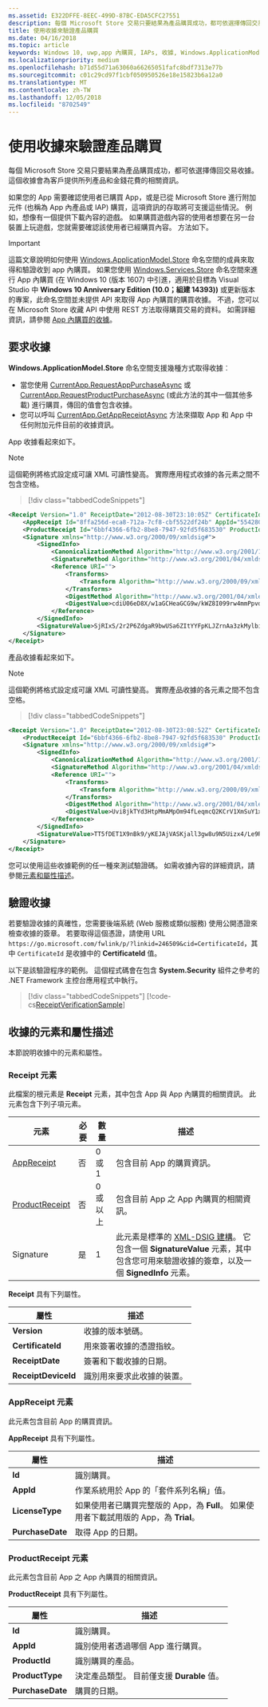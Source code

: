 ```yaml
---
ms.assetid: E322DFFE-8EEC-499D-87BC-EDA5CFC27551
description: 每個 Microsoft Store 交易只要結果為產品購買成功，都可依選擇傳回交易收據。
title: 使用收據來驗證產品購買
ms.date: 04/16/2018
ms.topic: article
keywords: Windows 10, uwp,app 內購買, IAPs, 收據, Windows.ApplicationModel.Store
ms.localizationpriority: medium
ms.openlocfilehash: b71d55d71a63060a66265051fafc8bdf7313e77b
ms.sourcegitcommit: c01c29cd97f1cbf050950526e18e15823b6a12a0
ms.translationtype: MT
ms.contentlocale: zh-TW
ms.lasthandoff: 12/05/2018
ms.locfileid: "8702549"
---
```

# <a name="use-receipts-to-verify-product-purchases"></a>使用收據來驗證產品購買

每個 Microsoft Store 交易只要結果為產品購買成功，都可依選擇傳回交易收據。 這個收據會為客戶提供所列產品和金錢花費的相關資訊。

如果您的 App 需要確認使用者已購買 App，或是已從 Microsoft Store 進行附加元件 (也稱為 App 內產品或 IAP) 購買，這項資訊的存取將可支援這些情況。 例如，想像有一個提供下載內容的遊戲。 如果購買遊戲內容的使用者想要在另一台裝置上玩遊戲，您就需要確認該使用者已經購買內容。 方法如下。

> [!IMPORTANT]
> 這篇文章說明如何使用 [Windows.ApplicationModel.Store](https://docs.microsoft.com/uwp/api/Windows.ApplicationModel.Store) 命名空間的成員來取得和驗證收到 app 內購買。 如果您使用 [Windows.Services.Store](https://docs.microsoft.com/uwp/api/Windows.Services.Store) 命名空間來進行 App 內購買 (在 Windows 10 (版本 1607) 中引進，適用於目標為 Visual Studio 中 **Windows 10 Anniversary Edition (10.0；組建 14393))** 或更新版本的專案，此命名空間並未提供 API 來取得 App 內購買的購買收據。 不過，您可以在 Microsoft Store 收藏 API 中使用 REST 方法取得購買交易的資料。 如需詳細資訊，請參閱 [App 內購買的收據](in-app-purchases-and-trials.md#receipts)。

## <a name="requesting-a-receipt"></a>要求收據


**Windows.ApplicationModel.Store** 命名空間支援幾種方式取得收據︰

* 當您使用 [CurrentApp.RequestAppPurchaseAsync](https://docs.microsoft.com/uwp/api/windows.applicationmodel.store.currentapp.requestapppurchaseasync) 或 [CurrentApp.RequestProductPurchaseAsync](https://docs.microsoft.com/uwp/api/windows.applicationmodel.store.currentapp.requestproductpurchaseasync) (或此方法的其中一個其他多載) 進行購買，傳回的值會包含收據。
* 您可以呼叫 [CurrentApp.GetAppReceiptAsync](https://docs.microsoft.com/uwp/api/windows.applicationmodel.store.currentapp.getappreceiptasync) 方法來擷取 App 和 App 中任何附加元件目前的收據資訊。

App 收據看起來如下。

> [!NOTE]
> 這個範例將格式設定成可讓 XML 可讀性變高。 實際應用程式收據的各元素之間不包含空格。

> [!div class="tabbedCodeSnippets"]
```xml
<Receipt Version="1.0" ReceiptDate="2012-08-30T23:10:05Z" CertificateId="b809e47cd0110a4db043b3f73e83acd917fe1336" ReceiptDeviceId="4e362949-acc3-fe3a-e71b-89893eb4f528">
    <AppReceipt Id="8ffa256d-eca8-712a-7cf8-cbf5522df24b" AppId="55428GreenlakeApps.CurrentAppSimulatorEventTest_z7q3q7z11crfr" PurchaseDate="2012-06-04T23:07:24Z" LicenseType="Full" />
    <ProductReceipt Id="6bbf4366-6fb2-8be8-7947-92fd5f683530" ProductId="Product1" PurchaseDate="2012-08-30T23:08:52Z" ExpirationDate="2012-09-02T23:08:49Z" ProductType="Durable" AppId="55428GreenlakeApps.CurrentAppSimulatorEventTest_z7q3q7z11crfr" />
    <Signature xmlns="http://www.w3.org/2000/09/xmldsig#">
        <SignedInfo>
            <CanonicalizationMethod Algorithm="http://www.w3.org/2001/10/xml-exc-c14n#" />
            <SignatureMethod Algorithm="http://www.w3.org/2001/04/xmldsig-more#rsa-sha256" />
            <Reference URI="">
                <Transforms>
                    <Transform Algorithm="http://www.w3.org/2000/09/xmldsig#enveloped-signature" />
                </Transforms>
                <DigestMethod Algorithm="http://www.w3.org/2001/04/xmlenc#sha256" />
                <DigestValue>cdiU06eD8X/w1aGCHeaGCG9w/kWZ8I099rw4mmPpvdU=</DigestValue>
            </Reference>
        </SignedInfo>
        <SignatureValue>SjRIxS/2r2P6ZdgaR9bwUSa6ZItYYFpKLJZrnAa3zkMylbiWjh9oZGGng2p6/gtBHC2dSTZlLbqnysJjl7mQp/A3wKaIkzjyRXv3kxoVaSV0pkqiPt04cIfFTP0JZkE5QD/vYxiWjeyGp1dThEM2RV811sRWvmEs/hHhVxb32e8xCLtpALYx3a9lW51zRJJN0eNdPAvNoiCJlnogAoTToUQLHs72I1dECnSbeNPXiG7klpy5boKKMCZfnVXXkneWvVFtAA1h2sB7ll40LEHO4oYN6VzD+uKd76QOgGmsu9iGVyRvvmMtahvtL1/pxoxsTRedhKq6zrzCfT8qfh3C1w==</SignatureValue>
    </Signature>
</Receipt>
```

產品收據看起來如下。

> [!NOTE]
> 這個範例將格式設定成可讓 XML 可讀性變高。 實際產品收據的各元素之間不包含空格。

> [!div class="tabbedCodeSnippets"]
```xml
<Receipt Version="1.0" ReceiptDate="2012-08-30T23:08:52Z" CertificateId="b809e47cd0110a4db043b3f73e83acd917fe1336" ReceiptDeviceId="4e362949-acc3-fe3a-e71b-89893eb4f528">
    <ProductReceipt Id="6bbf4366-6fb2-8be8-7947-92fd5f683530" ProductId="Product1" PurchaseDate="2012-08-30T23:08:52Z" ExpirationDate="2012-09-02T23:08:49Z" ProductType="Durable" AppId="55428GreenlakeApps.CurrentAppSimulatorEventTest_z7q3q7z11crfr" />
    <Signature xmlns="http://www.w3.org/2000/09/xmldsig#">
        <SignedInfo>
            <CanonicalizationMethod Algorithm="http://www.w3.org/2001/10/xml-exc-c14n#" />
            <SignatureMethod Algorithm="http://www.w3.org/2001/04/xmldsig-more#rsa-sha256" />
            <Reference URI="">
                <Transforms>
                    <Transform Algorithm="http://www.w3.org/2000/09/xmldsig#enveloped-signature" />
                </Transforms>
                <DigestMethod Algorithm="http://www.w3.org/2001/04/xmlenc#sha256" />
                <DigestValue>Uvi8jkTYd3HtpMmAMpOm94fLeqmcQ2KCrV1XmSuY1xI=</DigestValue>
            </Reference>
        </SignedInfo>
        <SignatureValue>TT5fDET1X9nBk9/yKEJAjVASKjall3gw8u9N5Uizx4/Le9RtJtv+E9XSMjrOXK/TDicidIPLBjTbcZylYZdGPkMvAIc3/1mdLMZYJc+EXG9IsE9L74LmJ0OqGH5WjGK/UexAXxVBWDtBbDI2JLOaBevYsyy+4hLOcTXDSUA4tXwPa2Bi+BRoUTdYE2mFW7ytOJNEs3jTiHrCK6JRvTyU9lGkNDMNx9loIr+mRks+BSf70KxPtE9XCpCvXyWa/Q1JaIyZI7llCH45Dn4SKFn6L/JBw8G8xSTrZ3sBYBKOnUDbSCfc8ucQX97EyivSPURvTyImmjpsXDm2LBaEgAMADg==</SignatureValue>
    </Signature>
</Receipt>
```

您可以使用這些收據範例的任一種來測試驗證碼。 如需收據內容的詳細資訊，請參閱[元素和屬性描述](#receipt-descriptions)。

## <a name="validating-a-receipt"></a>驗證收據

若要驗證收據的真確性，您需要後端系統 (Web 服務或類似服務) 使用公開憑證來檢查收據的簽章。 若要取得這個憑證，請使用 URL ```https://go.microsoft.com/fwlink/p/?linkid=246509&cid=CertificateId```，其中 ```CertificateId``` 是收據中的 **CertificateId** 值。

以下是該驗證程序的範例。 這個程式碼會在包含 **System.Security** 組件之參考的 .NET Framework 主控台應用程式中執行。

> [!div class="tabbedCodeSnippets"]
[!code-cs[ReceiptVerificationSample](./code/ReceiptVerificationSample/cs/Program.cs#ReceiptVerificationSample)]

<span id="receipt-descriptions" />

## <a name="element-and-attribute-descriptions-for-a-receipt"></a>收據的元素和屬性描述

本節說明收據中的元素和屬性。

### <a name="receipt-element"></a>Receipt 元素

此檔案的根元素是 **Receipt** 元素，其中包含 App 與 App 內購買的相關資訊。 此元素包含下列子項元素。

|  元素  |  必要  |  數量  |  描述   |
|-------------|------------|--------|--------|
|  [AppReceipt](#appreceipt)  |    否        |  0 或 1  |  包含目前 App 的購買資訊。            |
|  [ProductReceipt](#productreceipt)  |     否       |  0 或以上    |   包含目前 App 之 App 內購買的相關資訊。     |
|  Signature  |      是      |  1   |   此元素是標準的 [XML-DSIG 建構](http://go.microsoft.com/fwlink/p/?linkid=251093)。 它包含一個 **SignatureValue** 元素，其中包含您可用來驗證收據的簽章，以及一個 **SignedInfo** 元素。      |

**Receipt** 具有下列屬性。

|  屬性  |  描述   |
|-------------|-------------------|
|  **Version**  |    收據的版本號碼。            |
|  **CertificateId**  |     用來簽署收據的憑證指紋。          |
|  **ReceiptDate**  |    簽署和下載收據的日期。           |  
|  **ReceiptDeviceId**  |   識別用來要求此收據的裝置。         |  |

<span id="appreceipt" />

### <a name="appreceipt-element"></a>AppReceipt 元素

此元素包含目前 App 的購買資訊。

**AppReceipt** 具有下列屬性。

|  屬性  |  描述   |
|-------------|-------------------|
|  **Id**  |    識別購買。           |
|  **AppId**  |     作業系統用於 App 的「套件系列名稱」值。           |
|  **LicenseType**  |    如果使用者已購買完整版的 App，為 **Full**。 如果使用者下載試用版的 App，為 **Trial**。           |  
|  **PurchaseDate**  |    取得 App 的日期。          |  |

<span id="productreceipt" />

### <a name="productreceipt-element"></a>ProductReceipt 元素

此元素包含目前 App 之 App 內購買的相關資訊。

**ProductReceipt** 具有下列屬性。

|  屬性  |  描述   |
|-------------|-------------------|
|  **Id**  |    識別購買。           |
|  **AppId**  |     識別使用者透過哪個 App 進行購買。           |
|  **ProductId**  |     識別購買的產品。           |
|  **ProductType**  |    決定產品類型。 目前僅支援 **Durable** 值。          |  
|  **PurchaseDate**  |    購買的日期。          |  |

 

 
